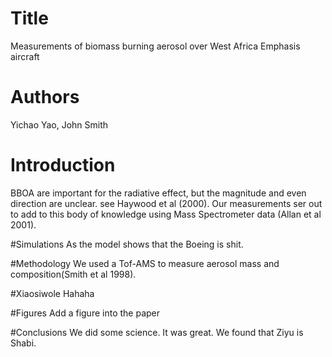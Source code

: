 # Title
Measurements of biomass burning aerosol over West Africa
Emphasis aircraft

# Authors
Yichao Yao, John Smith

# Introduction
BBOA are important for the radiative effect, but the magnitude and even direction are unclear. see Haywood et al (2000).
Our measurements ser out to add to this body of knowledge using Mass Spectrometer data (Allan et al 2001).

#Simulations
As the model shows that the Boeing is shit.

#Methodology
We used a Tof-AMS to measure aerosol mass and composition(Smith et al 1998).

#Xiaosiwole
Hahaha

#Figures
Add a figure into the paper

#Conclusions
We did some science. It was great. We found that Ziyu is Shabi.